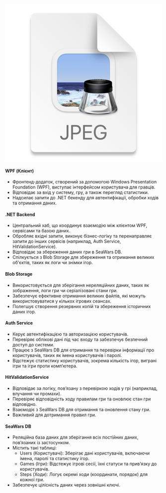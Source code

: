 ![img.png](img.png)

#### WPF (Клієнт)
- Фронтенд-додаток, створений за допомогою Windows Presentation Foundation (WPF), виступає інтерфейсом користувача для гравців.
- Відповідає за вхід у систему, гру, а також перегляд статистики.
- Надсилає запити до .NET бекенду для автентифікації, обробки ходів та отримання даних.

#### .NET Backend
- Центральний хаб, що координує взаємодію між клієнтом WPF, сервісами та базою даних.
- Обробляє вхідні запити, виконує бізнес-логіку та перенаправляє запити до інших сервісів (наприклад, Auth Service, HitValidationService).
- Відповідає за збереження даних гри в SeaWars DB.
- Спілкується з Blob Storage для збереження та отримання великих об'єктів, таких як логи чи знімки ігор.

#### Blob Storage
- Використовується для зберігання нереляційних даних, таких як зображення, логи гри чи серіалізовані стани гри.
- Забезпечує ефективне отримання великих файлів, які можуть використовуватися у кількох ігрових сеансах.
- Полегшує створення резервних копій та збереження історичних даних ігор.

#### Auth Service
- Керує автентифікацією та авторизацією користувачів.
- Перевіряє облікові дані під час входу та забезпечує безпечний доступ до системи.
- Працює з SeaWars DB для отримання та перевірки інформації про користувачів, таких як імена користувачів і паролі.
- Відстежує статистику користувачів, зокрема кількість ігор, виграні ігри та ігри проти комп’ютера.

#### HitValidationService
- Відповідає за логіку, пов’язану з перевіркою ходів у грі (наприклад, влучання чи промахи).
- Перевіряє відповідність ходу правилам гри та оновлює стан гри відповідно.
- Взаємодіє з SeaWars DB для отримання та оновлення стану гри.
- Важливий для дотримання правил гри.

#### SeaWars DB
- Реляційна база даних для зберігання всіх постійних даних, пов’язаних із застосунком.
- Містить такі таблиці:
    - Users (Користувачі): Зберігає дані користувачів, включаючи імена, паролі та статистику ігор.
    - Games (Ігри): Відстежує ігрові сесії, їхні статуси та прив’язку до користувачів.
    - Steps (Ходи): Логує окремі ходи (координати, порядок) для кожної гри.
- Забезпечує цілісність даних через зовнішні ключі.